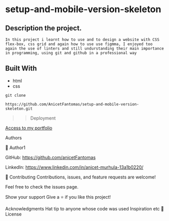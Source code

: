 # setup-and-mobile-version-skeleton

## Description the project.

```
In this project i learnt how to use and to design a website with CSS flex-box, css grid and again how to use use figmma, I enjoyed too again the use of linters and still undurstanding their main importance in programming, using git and github in a professional way

```

## Built With

- html
- css


```
git clone 

https://github.com/AnicetFantomas/setup-and-mobile-version-skeleton.git

```

>>Deployment

[Access to my portfolio](https://anicetfantomas.github.io/setup-and-mobile-version-skeleton/)


Authors

👤 Author1

GitHub: https://github.com/anicetFantomas

LinkedIn: https://www.linkedin.com/in/anicet-murhula-13a1b0220/


🤝 Contributing
Contributions, issues, and feature requests are welcome!

Feel free to check the issues page.

Show your support
Give a ⭐️ if you like this project!

Acknowledgments
Hat tip to anyone whose code was used
Inspiration
etc
📝 License
